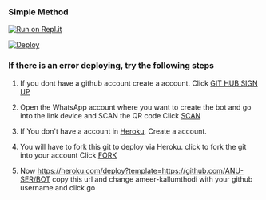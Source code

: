 

  ### Simple Method
  
[![Run on Repl.it](https://repl.it/badge/github/quiec/whatsAlfa)](https://replit.com/@ANUSER1/ANUSER)

[![Deploy](https://www.herokucdn.com/deploy/button.svg)](https://heroku.com/deploy?template=https://github.com/ANU-SER/BOT)
     </div>

  ### If there is an error deploying, try the following steps
  
1. If you dont have a github account create a account. Click [GIT HUB SIGN UP](https://github.com/signup/)

2. Open the WhatsApp account where you want to create the bot and go into the link device and SCAN the QR code Click [SCAN](https://replit.com/@ameer-kallumthodi/Pikachu-QR?v=1)
 
3. If You don't have a account in [Heroku](https://signup.heroku.com/), Create a account.

4. You will have to fork this git to deploy via Heroku.
  click to fork the git into your account
 Click [FORK](https://github.com/ANU-SER/HYDRA/fork)

5. Now https://heroku.com/deploy?template=https://github.com/ANU-SER/BOT copy this url and change ameer-kallumthodi with your github username and click go<br>

